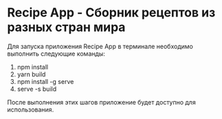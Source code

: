 # Recipe App - Сборник рецептов из разных стран мира

Для запуска приложения Recipe App в терминале необходимо выполнить следующие команды:

1. npm install
2. yarn build
3. npm install -g serve
4. serve -s build

После выполнения этих шагов приложение будет доступно для использования.
